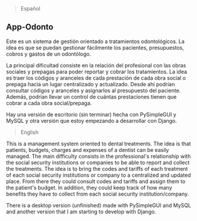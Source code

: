> Español

## App-Odonto

Este es un sistema de gestión orientado a tratamientos odontológicos. La idea es que se puedan gestionar fácilmente los pacientes, presupuestos, cobros y gastos de un odontólogo.

La principal dificultad consiste en la relación del profesional con las obras sociales y prepagas para poder reportar y cobrar los tratamientos. 
La idea es traer los códigos y aranceles de cada prestación de cada obra social o prepaga hacia un lugar centralizado y actualizado.
Desde ahí podrían consultar códigos y aranceles y asignarlos al presupuesto del paciente. Además, podrían llevar un control de cuántas prestaciones tienen que cobrar a cada obra social/prepaga.

Hay una versión de escritorio (sin terminar) hecha con PySimpleGUI y MySQL y otra versión que estoy empezando a desarrollar con Django. 

> English

This is a management system oriented to dental treatments. The idea is that patients, budgets, charges and expenses of a dentist can be easily managed.
The main difficulty consists in the professional's relationship with the social security institutions or companies to be able to report and collect the treatments.
The idea is to bring the codes and tariffs of each treatment of each social security institutions or company to a centralized and updated place.
From there they could consult codes and tariffs and assign them to the patient's budget. In addition, they could keep track of how many benefits they have to collect from each social security institution/company.

There is a desktop version (unfinished) made with PySimpleGUI and MySQL and another version that I am starting to develop with Django.


